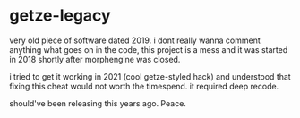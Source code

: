 # getze-legacy

very old piece of software dated 2019. 
i dont really wanna comment anything what goes on in the code, this project is a mess and it was started in 2018 shortly after morphengine was closed.

i tried to get it working in 2021 (cool getze-styled hack) and understood that fixing this cheat would not worth the timespend. 
it required deep recode. 

should've been releasing this years ago. Peace.
